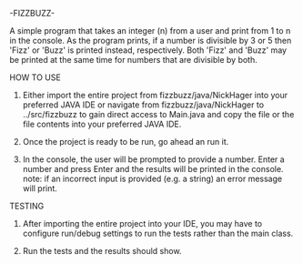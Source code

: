 -FIZZBUZZ-

A simple program that takes an integer (n) from a user and print from 1 to n in the console.
As the program prints, if a number is divisible by 3 or 5 then 'Fizz' or 'Buzz' is printed
instead, respectively. Both 'Fizz' and 'Buzz' may be printed at the same time for numbers that
are divisible by both. 

HOW TO USE

1) Either import the entire project from fizzbuzz/java/NickHager into your preferred JAVA IDE 
or navigate from fizzbuzz/java/NickHager to ../src/fizzbuzz to gain direct access to Main.java
and copy the file or the file contents into your preferred JAVA IDE.

2) Once the project is ready to be run, go ahead an run it. 

3) In the console, the user will be prompted to provide a number. Enter a number and press Enter
and the results will be printed in the console. 
	note: if an incorrect input is provided (e.g. a string) an error message will print. 
	

TESTING

1) After importing the entire project into your IDE, you may have to configure run/debug settings
to run the tests rather than the main class. 

2) Run the tests and the results should show. 